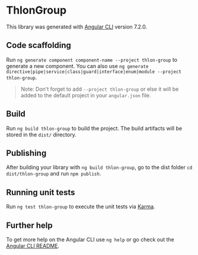 # ThlonGroup

This library was generated with [Angular CLI](https://github.com/angular/angular-cli) version 7.2.0.

## Code scaffolding

Run `ng generate component component-name --project thlon-group` to generate a new component. You can also use `ng generate directive|pipe|service|class|guard|interface|enum|module --project thlon-group`.
> Note: Don't forget to add `--project thlon-group` or else it will be added to the default project in your `angular.json` file. 

## Build

Run `ng build thlon-group` to build the project. The build artifacts will be stored in the `dist/` directory.

## Publishing

After building your library with `ng build thlon-group`, go to the dist folder `cd dist/thlon-group` and run `npm publish`.

## Running unit tests

Run `ng test thlon-group` to execute the unit tests via [Karma](https://karma-runner.github.io).

## Further help

To get more help on the Angular CLI use `ng help` or go check out the [Angular CLI README](https://github.com/angular/angular-cli/blob/master/README.md).
